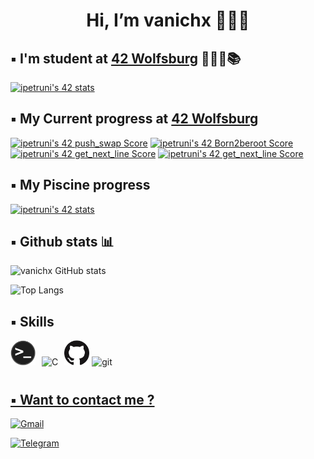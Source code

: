 <h1 align="center"> Hi, I’m vanichx 🙋🏻‍♂️ </h1>

## ▪️ I'm student at [42 Wolfsburg](https://42wolfsburg.de) 👨🏻‍💻📚 
[![ipetruni's 42 stats](https://badge42.vercel.app/api/v2/clj2opons005908kudaf7keqs/stats?cursusId=21&coalitionId=355)](https://github.com/JaeSeoKim/badge42)
## ▪️ My Current progress at [42 Wolfsburg](https://42wolfsburg.de)
<a href="https://github.com/JaeSeoKim/badge42"><img src="https://badge42.vercel.app/api/v2/clj2opons005908kudaf7keqs/project/3124422" alt="ipetruni's 42 push_swap Score" /></a>
[![ipetruni's 42 Born2beroot Score](https://badge42.vercel.app/api/v2/clj2opons005908kudaf7keqs/project/3116303)](https://github.com/JaeSeoKim/badge42)
[![ipetruni's 42 get_next_line Score](https://badge42.vercel.app/api/v2/clj2opons005908kudaf7keqs/project/3105814)](https://github.com/JaeSeoKim/badge42)
[![ipetruni's 42 get_next_line Score](https://badge42.vercel.app/api/v2/clj2opons005908kudaf7keqs/project/3105814)](https://github.com/JaeSeoKim/badge42)
## ▪️ My Piscine progress
[![ipetruni's 42 stats](https://badge42.vercel.app/api/v2/clj2opons005908kudaf7keqs/stats?cursusId=9&coalitionId=270)](https://github.com/JaeSeoKim/badge42)

## ▪️ Github stats 📊

![vanichx GitHub stats](https://github-readme-stats.vercel.app/api?username=vanichx&show_icons=true&theme=github_dark)

![Top Langs](https://github-readme-stats.vercel.app/api/top-langs/?username=vanichx&layout=compact&theme=github_dark)

## ▪️ Skills
<img src="https://raw.githubusercontent.com/github/explore/80688e429a7d4ef2fca1e82350fe8e3517d3494d/topics/terminal/terminal.png" alt="git" width="40" height="40"/><img style="margin: 10px" src="https://profilinator.rishav.dev/skills-assets/c-original.svg" alt="C" height="40" /><img src="https://raw.githubusercontent.com/github/explore/78df643247d429f6cc873026c0622819ad797942/topics/github/github.png" alt="<GitHub" width="40" height="40"/> <img src="https://www.vectorlogo.zone/logos/git-scm/git-scm-icon.svg" alt="git" width="40" height="40"/> <a href="https://www.photoshop.com/en" target="_blank" rel="noreferrer">

## ▪️ Want to contact me ? 

<a href='mailto:vanyapetrunin88@gmail.com' target="_blank"><img alt='Gmail' src='https://img.shields.io/badge/Gmail-D14836?style=for-the-badge&logo=gmail&logoColor=white'/></a>
</a>

<a href='https://t.me/vanichx' target="_blank"><img alt='Telegram' src='https://img.shields.io/badge/Telegram-2CA5E0?style=for-the-badge&logo=telegram&logoColor=white'/></a>
</a>
